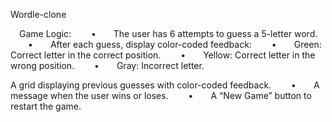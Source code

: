 Wordle-clone

 Game Logic:   •  The user has 6 attempts to guess a 5-letter word.   •  After each guess, display color-coded feedback:   •  Green: Correct letter in the correct position.   •  Yellow: Correct letter in the wrong position.   •  Gray: Incorrect letter.

A grid displaying previous guesses with color-coded feedback.   •  A message when the user wins or loses.   •  A “New Game” button to restart the game.
